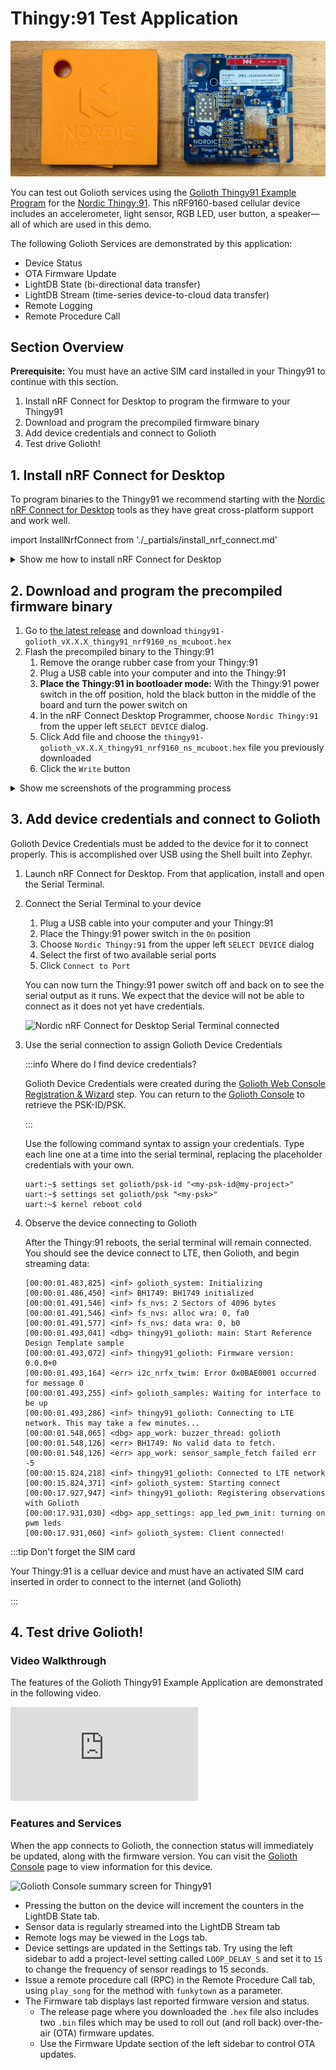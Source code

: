 # Thingy:91 Test Application

![Nordic Thingy:91 with case removed](./assets/thingy91.jpg)

You can test out Golioth services using the [Golioth Thingy91 Example
Program](https://github.com/golioth/thingy91-golioth/) for the [Nordic
Thingy:91](https://www.nordicsemi.com/Products/Development-hardware/Nordic-Thingy-91).
This nRF9160-based cellular device includes an accelerometer, light sensor, RGB
LED, user button, a speaker&mdash;all of which are used in this demo.

The following Golioth Services are demonstrated by this application:

* Device Status
* OTA Firmware Update
* LightDB State (bi-directional data transfer)
* LightDB Stream (time-series device-to-cloud data transfer)
* Remote Logging
* Remote Procedure Call

## Section Overview

**Prerequisite:** You must have an active SIM card installed in your Thingy91 to
continue with this section.

1. Install nRF Connect for Desktop to program the firmware to your Thingy91
2. Download and program the precompiled firmware binary
3. Add device credentials and connect to Golioth
4. Test drive Golioth!

## 1. Install nRF Connect for Desktop

To program binaries to the Thingy91 we recommend starting with the [Nordic nRF
Connect for
Desktop](https://infocenter.nordicsemi.com/index.jsp?topic=/struct_nrftools/struct/nrftools_nrfconnect.html)
tools as they have great cross-platform support and work well.

import InstallNrfConnect from './\_partials/install_nrf_connect.md'


<details>
  <summary>Show me how to install nRF Connect for Desktop</summary>

<InstallNrfConnect/>

</details>

## 2. Download and program the precompiled firmware binary

1. Go to [the latest
   release](https://github.com/golioth/thingy91-golioth/releases/latest) and
   download `thingy91-golioth_vX.X.X_thingy91_nrf9160_ns_mcuboot.hex`
2. Flash the precompiled binary to the Thingy:91
    1. Remove the orange rubber case from your Thingy:91
    2. Plug a USB cable into your computer and into the Thingy:91
    3. **Place the Thingy:91 in bootloader mode:** With the Thingy:91 power
       switch in the off position, hold the black button in the middle of the
       board and turn the power switch on
    4. In the nRF Connect Desktop Programmer, choose `Nordic Thingy:91` from the
       upper left `SELECT DEVICE` dialog.
    5. Click Add file and choose the
       `thingy91-golioth_vX.X.X_thingy91_nrf9160_ns_mcuboot.hex` file you
       previously downloaded
    6. Click the `Write` button


<details>
  <summary>Show me screenshots of the programming process</summary>

Adding the firmware binary in nRF Connect for Desktop programming tool:

![nRF Programming Tool](assets/nrf-connect-desktop-programmer-binary.jpg)

The MCUboot progress screen indicating a successful programming process:

![MCUboot progress indicator](assets/mcuboot-progress.jpg)
</details>

## 3. Add device credentials and connect to Golioth

Golioth Device Credentials must be added to the device for it to connect
properly. This is accomplished over USB using the Shell built into Zephyr.

1. Launch nRF Connect for Desktop. From that application, install and open the
   Serial Terminal.

2. Connect the Serial Terminal to your device

    1. Plug a USB cable into your computer and your Thingy:91
    2. Place the Thingy:91 power switch in the `On` position
    3. Choose `Nordic Thingy:91` from the upper left `SELECT DEVICE` dialog
    4. Select the first of two available serial ports
    5. Click `Connect to Port`

    You can now turn the Thingy:91 power switch off and back on to see the serial
    output as it runs. We expect that the device will not be able to connect as
    it does not yet have credentials.

    ![Nordic nRF Connect for Desktop Serial Terminal
    connected](./assets/thingy91-nrf-connect-desktop-serial-terminal-connected.jpg)

3. Use the serial connection to assign Golioth Device Credentials

    :::info Where do I find device credentials?

    Golioth Device Credentials were created during the [Golioth Web
    Console Registration & Wizard](/getting-started/console/register) step. You
    can return to the [Golioth Console](https://console.golioth.io/) to retrieve
    the PSK-ID/PSK.

    :::

    Use the following command syntax to assign your credentials. Type each line
    one at a time into the serial terminal, replacing the placeholder
    credentials with your own.

    ```
    uart:~$ settings set golioth/psk-id "<my-psk-id@my-project>"
    uart:~$ settings set golioth/psk "<my-psk>"
    uart:~$ kernel reboot cold
    ```

4. Observe the device connecting to Golioth

    After the Thingy:91 reboots, the serial terminal will remain connected. You
    should see the device connect to LTE, then Golioth, and begin streaming
    data:

    ```
    [00:00:01.483,825] <inf> golioth_system: Initializing
    [00:00:01.486,450] <inf> BH1749: BH1749 initialized
    [00:00:01.491,546] <inf> fs_nvs: 2 Sectors of 4096 bytes
    [00:00:01.491,546] <inf> fs_nvs: alloc wra: 0, fa0
    [00:00:01.491,577] <inf> fs_nvs: data wra: 0, b0
    [00:00:01.493,041] <dbg> thingy91_golioth: main: Start Reference Design Template sample
    [00:00:01.493,072] <inf> thingy91_golioth: Firmware version: 0.0.0+0
    [00:00:01.493,164] <err> i2c_nrfx_twim: Error 0x0BAE0001 occurred for message 0
    [00:00:01.493,255] <inf> golioth_samples: Waiting for interface to be up
    [00:00:01.493,286] <inf> thingy91_golioth: Connecting to LTE network. This may take a few minutes...
    [00:00:01.548,065] <dbg> app_work: buzzer_thread: golioth
    [00:00:01.548,126] <err> BH1749: No valid data to fetch.
    [00:00:01.548,126] <err> app_work: sensor_sample_fetch failed err -5
    [00:00:15.824,218] <inf> thingy91_golioth: Connected to LTE network
    [00:00:15.824,371] <inf> golioth_system: Starting connect
    [00:00:17.927,947] <inf> thingy91_golioth: Registering observations with Golioth
    [00:00:17.931,030] <dbg> app_settings: app_led_pwm_init: turning on pwm leds
    [00:00:17.931,060] <inf> golioth_system: Client connected!
    ```

:::tip Don't forget the SIM card

Your Thingy:91 is a celluar device and must have an activated SIM card inserted
in order to connect to the internet (and Golioth)

:::

## 4. Test drive Golioth!

### Video Walkthrough

The features of the Golioth Thingy91 Example Application are demonstrated in the
following video.

<iframe class="youtube-embed" src="https://www.youtube.com/embed/JVwrYfboO18?si=DsLU94gdC143gN_x" title="YouTube video player" frameborder="0" allow="accelerometer; autoplay; clipboard-write; encrypted-media; gyroscope; picture-in-picture; web-share" allowfullscreen></iframe>

### Features and Services

When the app connects to Golioth, the connection status will immediately be
updated, along with the firmware version. You can visit the [Golioth
Console](https://console.golioth.io) page to view information for this device.

![Golioth Console summary screen for
Thingy91](assets/golioth-thingy91-device-summary-screen.png)

* Pressing the button on the device will increment the counters in the LightDB
  State tab.
* Sensor data is regularly streamed into the LightDB Stream tab
* Remote logs may be viewed in the Logs tab.
* Device settings are updated in the Settings tab. Try using the left sidebar to
  add a project-level setting called `LOOP_DELAY_S` and set it to `15` to change
  the frequency of sensor readings to 15 seconds.
* Issue a remote procedure call (RPC) in the Remote Procedure Call tab, using
  `play_song` for the method with `funkytown` as a parameter.
* The Firmware tab displays last reported firmware version and status.
    * The release page where you downloaded the `.hex` file also includes two
      `.bin` files which may be used to roll out (and roll back) over-the-air
      (OTA) firmware updates.
    * Use the Firmware Update section of the left sidebar to control OTA
      updates.

